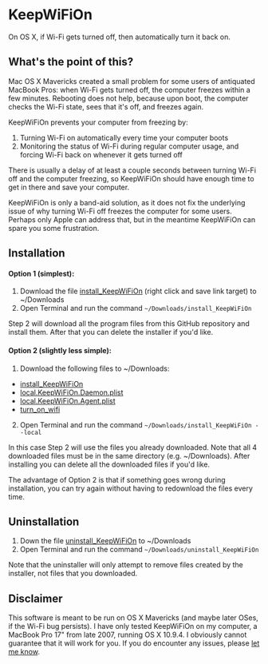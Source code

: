 KeepWiFiOn
==========

On OS X, if Wi-Fi gets turned off, then automatically turn it back on.

## What's the point of this?
Mac OS X Mavericks created a small problem for some users of antiquated MacBook Pros: when Wi-Fi gets turned off, the computer freezes within a few minutes.  Rebooting does not help, because upon boot, the computer checks the Wi-Fi state, sees that it's off, and freezes again.

KeepWiFiOn prevents your computer from freezing by:

1. Turning Wi-Fi on automatically every time your computer boots
2. Monitoring the status of Wi-Fi during regular computer usage, and forcing Wi-Fi back on whenever it gets turned off

There is usually a delay of at least a couple seconds between turning Wi-Fi off and the computer freezing, so KeepWiFiOn should have enough time to get in there and save your computer.

KeepWiFiOn is only a band-aid solution, as it does not fix the underlying issue of why turning Wi-Fi off freezes the computer for some users.  Perhaps only Apple can address that, but in the meantime KeepWiFiOn can spare you some frustration.

## Installation

#### Option 1 (simplest):

1. Download the file [install_KeepWiFiOn][installer] (right click and save link target) to ~/Downloads
2. Open Terminal and run the command `~/Downloads/install_KeepWiFiOn`

Step 2 will download all the program files from this GitHub repository and install them.  After that you can delete the installer if you'd like.

#### Option 2 (slightly less simple):

1. Download the following files to ~/Downloads:
  * [install_KeepWiFiOn][installer]
  * [local.KeepWiFiOn.Daemon.plist][daemon]
  * [local.KeepWiFiOn.Agent.plist][agent]
  * [turn_on_wifi][script]
2. Open Terminal and run the command `~/Downloads/install_KeepWiFiOn --local`

In this case Step 2 will use the files you already downloaded.  Note that all 4 downloaded files must be in the same directory (e.g. ~/Downloads).  After installing you can delete all the downloaded files if you'd like.

The advantage of Option 2 is that if something goes wrong during installation, you can try again without having to redownload the files every time.

## Uninstallation

1. Down the file [uninstall_KeepWiFiOn][uninstaller] to ~/Downloads
2. Open Terminal and run the command `~/Downloads/uninstall_KeepWiFiOn`

Note that the uninstaller will only attempt to remove files created by the installer, not files that you downloaded.

## Disclaimer

This software is meant to be run on OS X Mavericks (and maybe later OSes, if the Wi-Fi bug persists).  I have only tested KeepWiFiOn on my computer, a MacBook Pro 17" from late 2007, running OS X 10.9.4.  I obviously cannot guarantee that it will work for you.  If you do encounter any issues, please [let me know][issue].

[installer]: https://raw.githubusercontent.com/dmuenz/KeepWiFiOn/master/install_KeepWiFiOn
[uninstaller]: https://raw.githubusercontent.com/dmuenz/KeepWiFiOn/master/uninstall_KeepWiFiOn
[daemon]: https://raw.githubusercontent.com/dmuenz/KeepWiFiOn/master/local.KeepWiFiOn.Daemon.plist
[agent]: https://raw.githubusercontent.com/dmuenz/KeepWiFiOn/master/local.KeepWiFiOn.Agent.plist
[script]: https://raw.githubusercontent.com/dmuenz/KeepWiFiOn/master/turn_on_wifi
[issue]: https://github.com/dmuenz/KeepWiFiOn/issues/new
